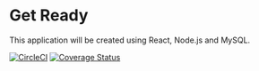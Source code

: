 # Get Ready
This
application will be created using React, Node.js and MySQL.


[![CircleCI](https://dl.circleci.com/status-badge/img/gh/The-Exception-Handlers/GetReady/tree/tests.svg?style=svg)](https://dl.circleci.com/status-badge/redirect/gh/The-Exception-Handlers/GetReady/tree/tests)
[![Coverage Status](https://coveralls.io/repos/github/The-Exception-Handlers/GetReady/badge.svg?branch=tests)](https://coveralls.io/github/The-Exception-Handlers/GetReady?branch=tests)
